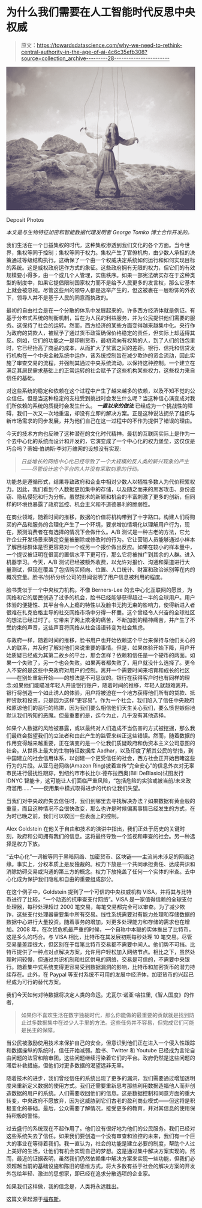 # 为什么我们需要在人工智能时代反思中央权威

> 原文：<https://towardsdatascience.com/why-we-need-to-rethink-central-authority-in-the-age-of-ai-4c6c35efb308?source=collection_archive---------28----------------------->

![](img/0d3bec42bc16f27a7c0a7e820b39148f.png)

Deposit Photos

*本文是与生物特征加密和智能数据代理发明者 George Tomko 博士合作开发的。*

我们生活在一个日益集权的时代，这种集权渗透到我们文化的各个方面。当今世界，集权等同于控制；集权等同于权力。集权产生了官僚机构，由少数人承担的决策通过等级结构执行。这确保了一个由一个权威决定系统如何运行和如何实现目标的系统。这是威权政府运作方式的象征。这些政府拥有无限的权力，但它们的有效规模要小得多，由一个或几个人管理，实施秩序。如果一部宪法确实存在于这种类型的制度中，如果它提倡限制国家权力而不是给予人民更多的发言权，那么它基本上就会被忽视。尽管这些州的领导人都是选举产生的，但这被裹在一层粉饰的外衣下，领导人并不是基于人民的同意而执政的。

最初的自由社会是在一个分散的体系中发展起来的，许多西方经济体就是例证。有基于分布式系统的制衡机制，旨在为人民的利益服务，并为公民提供他们需要的服务。这保持了社会的运转。然而，西方经济的某些方面变得越来越集中化。央行作为政府的贷款人，被赋予了通过货币政策确保价格稳定的责任，但实际上却适得其反。例如，它们的功能之一是印刷货币，最初流向有权势的人，到了人们的钱包里时，它已经抬高了商品的成本，从而扩大了贫富之间的差距。银行、信托和信贷发行机构在一个中央金融系统中运作，该系统控制旨在减少欺诈的资金流动，因此实施了审查交易的流程，并强制其通过中央系统流动，以保持这种控制。一个建立在满足其居民需求基础上的正常运转的社会赋予了这些机构某些权力，这些权力来自信任的基础。

对这些系统的稳定和依赖在这个过程中产生了越来越多的依赖，以及不知不觉的公众信任。但是当这种稳定的支柱受到挑战时会发生什么呢？当这种信心演变成对我们所依赖的系统的质疑时会发生什么。 ***一直以来的做法*** 已经成为一个挑战性的障碍，我们一次又一次地重温，却没有立即的解决方案。正是这种说法扼杀了组织与新市场需求的同步发展，并为他们自己在这一过程中的不作为提供了错误的理由。

今天的技术方向也反映了这种潜在的文化时代精神。最初的互联网实际上是作为一个去中心化的系统而设计和开发的，它演变成了一个中心化的权力堡垒，这仅仅是巧合吗？蒂姆·伯纳斯·李对万维网的设想没有实现:

> *日益增长的网络中心化已经导致了一个大规模的反人类的新兴现象的产生——尽管设计这个平台的人并没有采取刻意的行动。*

功能总是遵循形式，结果导致政府和企业中相对少数人以牺牲多数人为代价积累权力。因此，我们看到个人数据更加集中的存储，以及随之而来的黑客攻击、身份盗窃、隐私侵犯和行为分析。虽然技术的新颖和机会的丰富刺激了更多的创新，但同样的环境也暴露了政府监控、机会主义和不道德暴利的脆弱性。

在商业领域，随着时间的推移，数据的价值将机构带到了十字路口。构建人们将购买的产品和服务的合理化产生了一个环境，要求增加情境化以理解用户行为，现在，预测消费者在有选择的情况下会做什么。A/B 测试是一种古老的方法，它允许企业开发场景来确定变量被删除或修改时的行为。它让营销人员能够通过小样本了解目标群体是否更容易对一个或另一个报价做出反应。如果在较小的样本量中，一个提议被证明在很高的置信水平下更可行，那么它将被推广到其余的人群。进入机器学习。今天，A/B 测试已经被额外收费，以允许对报价、沟通和渠道进行大量测试，但现在覆盖了包括购买倾向、位置、人口统计、财富和政治派别等在内的概况变量。脸书/剑桥分析公司的丑闻说明了用户信息被利用的程度。

脸书类似于一个中央权力机构。不像 Berners-Lee 的去中心化互联网的愿景，为网络和它的居民创造了过多的机会，脸书已经能够获得超过一半的全球用户。用户体验的便捷性、其平台令人上瘾的特性以及脸书无拘无束的影响力，使得新进入者很难在扎克伯格主导的社交网络市场中分得一杯羹。这个曾经令人兴奋的全球社区的想法已经过时了。它带来了网上欺凌的痛苦，不断加剧的精神痛苦，并产生了不受约束的声音，这些声音将网络从社会话语转变为社会焦虑。

与政府一样，随着时间的推移，脸书用户也开始依赖这个平台来保持与他们关心的人的联系，并及时了解对他们来说重要的事情。但是，如果体验开始下降，用户开始质疑已经成为其第二故乡的平台，那会怎样？依赖和信任是一个硬币的两面。如果一个失败了，另一个也会失败。如果两者都失败了，用户就没什么选择了。更令人不安的是这些中央政府对用户的控制。离开一个需要时间来培育和成长的社区——在别处重新开始——的想法是不可思议的。银行在获得客户时也有同样的理念:如果他们能瞄准年轻人开设银行账户，随着时间的推移，年轻人就越难离开。银行将创造一个如此诱人的体验，用户将被迫在一个地方获得他们所有的贷款、抵押贷款和投资，只是因为这样“更容易”。作为一个社会，我们陷入了信任中央政府和原谅他们的恶行的陷阱，因为我们要么相信他们天生关心我们，要么愤世嫉俗地默认我们所知的恶魔。但最重要的是，迄今为止，几乎没有其他选择。

如果个人数据的风险被暴露，或以最终对人们造成不当伤害的方式被挖掘，那么我们最终会指望我们的立法者和由此产生的监管来纠正这些错误。然而，随着数据的作用变得越来越重要，正在演变的是一个让我们质疑政府和伪资本主义公司意图的社会。从世界上最大的生物特征数据库 Aadhar，以及印度了解其公民的举措，到中国建立的社会信用体系，以创建一个更受信任的社会，西方社会正开始目睹这些行为的片段。从亚马逊网络(Amazon Ring)披着宣传“完全安心”的信息外衣对无辜市民进行侵扰性跟踪，到纽约市市长比尔·德布拉西奥(Bill DeBlasio)试图发行 IDNYC 智能卡，这可能让人们面临严重风险，“包括危险的实验或被当前/未来政府滥用……”——使用集中模式取得进步的代价让我们失望。

当我们对中央政府失去信任时，我们到哪里去寻找解决办法？如果数据有黄金般的重量，而且这种情况不会很快改变，那么也许是时候偏离事情已经发生的方式，在为时已晚之前，我们可以收回一些表面上的控制。

Alex Goldstein 在他关于自由和技术的演讲中指出，我们正处于历史的关键时刻，政府和公司拥有我们的信息。这将最终导致一个监视和审查的社会。另一种选择是权力下放。

“去中心化”一词被等同于黑暗网络、加密货币、区块链——主流尚未涉足的网络边缘。事实上，分权本质上是反独裁的。权力下放是一个共同承担责任、达成共识和消除妨碍交易或沟通的第三方的概念。权力下放掩盖了任何一个实体的审查。去中心化成为保护我们隐私和自由的重要组成部分。

在这个例子中，Goldstein 提到了一个可信的中央权威机构 VISA，并将其与比特币进行了比较，“一个动态的抗审查支付网络”。VISA 是一家值得信赖的全球支付处理器，每秒处理超过 2000 笔交易，每笔交易都完全可以审查。为了减少欺诈，这些支付处理器需要集中所有交易。线性系统需要对有能力处理和存储数据的数据中心进行大量投资。随着事务的增加，对更多处理能力和存储的需求也在增加。2008 年，在次贷危机最严重的时候，一个自称中本聪的实体推出了比特币，这是多么的巧合。与 VISA 相比，比特币在其发展初期每秒处理 10 笔交易。尽管交易量差距很大，但区别在于每笔比特币交易都不需要中间人。他们势不可挡。比特币提供了一种点对点解决方案，允许用户轻松加入网络节点。相比之下，虽然处理时间较慢，但通过共识机制和社区供电的网络，交易是可信的，不需要中央银行。随着集中式系统变得更容易受到数据漏洞的影响，比特币和加密货币的潜力持续存在。此外，在 Paypal 等支付系统不可用的发展中经济体，加密货币的兴起已经成为可行的替代方案。

我们今天如何对待数据将决定人类的命运。尤瓦尔·诺亚·哈拉里,《智人国度》的作者，

> 如果你不喜欢生活在数字独裁时代，那么你能做的最重要的贡献就是找到防止过多数据集中在过少人手里的方法。这些任务并不容易，但完成它们可能是民主的保障。

当公民被激励使用技术来保护自己的安全，但意识到他们正在进入一个侵入性跟踪和数据操纵的系统时，信任开始减弱。脸书、Twitter 和 Youtube 已经成为言论自由问题的法官和陪审团，这些问题继续污染着它们的平台。政府仍然是这些问题的滞后补救措施，但他们对更多数据的渴望远非无辜。

随着技术的进步，我们曾经信任的系统出现了更多的漏洞，我们需要通过增加透明度来重新定义数据的使用方式。我们还需要重新思考那些利用数据造福他人而非创造数据的用户的系统。人们需要收回他们的信息。这是数据控制和同意方面的重大转变，中央政府不愿放弃，因为这威胁到它们古老的盈利商业模式——但这将是积极变化的基础。最后，公众需要了解情况，接受更多的教育，并对其信息的使用保持积极的警惕。

过去盛行的系统现在不起作用了。他们没有很好地为他们的公民服务。我们已经对这些系统失去了信任。如果我们要创造一个没有审查和监控的未来，我们有一个巨大的事业在等待着我们。我一直认为，社会的功能是建立必要的制度，帮助个人过上美好的生活，让他们有机会实现自己的梦想。这是通过集中解决方案实现的。然而，最近的证据表明，虽然我们仍然依赖集中解决方案来实现一些功能，但我们必须超越当前的基础设施和陈旧的思维方式，将大多数有益于社会的解决方案的开发外包给年轻、激进的思想家，即已经在追求分散选项的企业家。

如果我们这样做，我的信念是，人类将永远胜出。

这篇文章起源于[福布斯](https://www.forbes.com/sites/cognitiveworld/2019/10/12/why-we-need-to-rethink-central-authority-in-the-age-of-ai/#15de9fd9289a)。